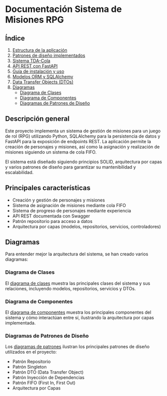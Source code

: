 # Documentación Sistema de Misiones RPG

## Índice

1. [Estructura de la aplicación](./estructura.md)
2. [Patrones de diseño implementados](./patrones-diseno.md)
3. [Sistema TDA-Cola](./tda-cola.md)
4. [API REST con FastAPI](./api-endpoints.md)
5. [Guía de instalación y uso](./instalacion.md)
6. [Modelos ORM y SQLAlchemy](./orm-models.md)
7. [Data Transfer Objects (DTOs)](./data-transfer-objects.md)
8. [Diagramas](#diagramas)
   - [Diagrama de Clases](./diagramas-clase.md)
   - [Diagrama de Componentes](./diagramas-componentes.md)
   - [Diagramas de Patrones de Diseño](./diagramas-patrones.md)

## Descripción general

Este proyecto implementa un sistema de gestión de misiones para un juego de rol (RPG) utilizando Python, SQLAlchemy para la persistencia de datos y FastAPI para la exposición de endpoints REST. La aplicación permite la creación de personajes y misiones, así como la asignación y realización de misiones siguiendo un sistema de cola FIFO.

El sistema está diseñado siguiendo principios SOLID, arquitectura por capas y varios patrones de diseño para garantizar su mantenibilidad y escalabilidad.

## Principales características

- Creación y gestión de personajes y misiones
- Sistema de asignación de misiones mediante cola FIFO
- Sistema de progreso de personajes mediante experiencia
- API REST documentada con Swagger
- Patrón repositorio para acceso a datos
- Arquitectura por capas (modelos, repositorios, servicios, controladores)

## Diagramas

Para entender mejor la arquitectura del sistema, se han creado varios diagramas:

### Diagrama de Clases
El [diagrama de clases](./diagramas-clase.md) muestra las principales clases del sistema y sus relaciones, incluyendo modelos, repositorios, servicios y DTOs.

### Diagrama de Componentes
El [diagrama de componentes](./diagramas-componentes.md) muestra los principales componentes del sistema y cómo interactúan entre sí, ilustrando la arquitectura por capas implementada.

### Diagramas de Patrones de Diseño
Los [diagramas de patrones](./diagramas-patrones.md) ilustran los principales patrones de diseño utilizados en el proyecto:
- Patrón Repositorio
- Patrón Singleton
- Patrón DTO (Data Transfer Object)
- Patrón Inyección de Dependencias
- Patrón FIFO (First In, First Out)
- Arquitectura por Capas
